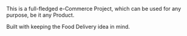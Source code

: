 This is a full-fledged e-Commerce Project, which can be used for any purpose, be it any Product.

Built with keeping the Food Delivery idea in mind.